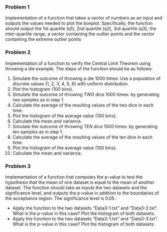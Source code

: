 ### Problem 1

Implementation of a function that takes a vector of numbers as an input and outputs the values needed to plot the boxplot.
Specifically, the function should output the 1st quartile (q1), 2nd quartile (q2), 3rd quartile (q3),
the inter-quartile range, a vector containing the outlier points and the vector containing the extreme outlier points

### Problem 2

Implementation of a function to verify the Central Limit Theorem using throwing a die example. 
The steps of the function should be as follows:
<ol>
<li>Simulate the outcome of throwing a die 1000 times: Use a population of discrete values (1, 2, 3, 4, 5, 6) with uniform distribution.</li>
<li>Plot the histogram (100 bins).</li>
<li>Simulate the outcome of throwing TWO dice 1000 times: by generating two samples as in step 1.</li>
<li>Calculate the average of the resulting values of the two dice in each time.</li>
<li>Plot the histogram of the average value (100 bins).</li>
<li>Calculate the mean and variance.</li>
<li>Simulate the outcome of throwing TEN dice 1000 times: by generating ten samples as in step 1.</li>
<li>Calculate the average of the resulting values of the ten dice in each time.</li>
<li>Plot the histogram of the average value (100 bins).</li>
<li>Calculate the mean and variance.</li>
</ol>

### Problem 3 

Implementation of  a function that computes the p-value to test the hypothesis that the mean of one dataset is equal to
the mean of another dataset. The function should take as inputs the two datasets and the significance level, and outputs the p-value 
in addition to the boundaries of the acceptance region. The significance level is 0.05 : 
<ul>
<li>Apply the function to the two datasets “Data3-1.txt” and “Data3-2.txt”. What is the p-value in this case? Plot the histogram of both datasets.</li>
<li>Apply the function to the two datasets “Data3-1.txt” and “Data3-3.txt”. What is the p-value in this case? Plot the histogram of both datasets</li>
</ul>